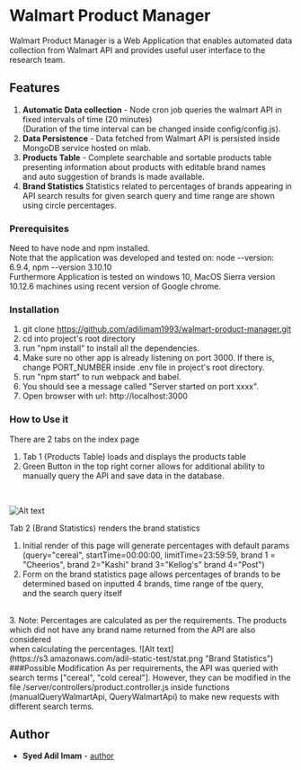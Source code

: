 # Walmart Product Manager
Walmart Product Manager is a Web Application that enables automated data collection from Walmart API and provides useful user interface to the research team.
## Features 
1. **Automatic Data collection** - Node cron job queries the walmart API in fixed intervals of time (20 minutes) <br>
   (Duration of the time interval can be changed inside config/config.js).
2. **Data Persistence** - Data fetched from Walmart API is persisted inside MongoDB service hosted on mlab.
3. **Products Table** - Complete searchable and sortable products table presenting information about products with editable brand names <br>
    and auto suggestion of brands is made available.
4. **Brand Statistics** Statistics related to percentages of brands appearing in API search results for given search query and time range are shown <br>
    using circle percentages.
### Prerequisites
Need to have node and npm installed. <br>
Note that the application was developed and tested on: node --version: 6.9.4, npm --version 3.10.10 <br>
Furthermore Application is tested on windows 10, MacOS Sierra version 10.12.6 machines using recent version of Google chrome.
### Installation
1. git clone https://github.com/adilimam1993/walmart-product-manager.git
2. cd into project's root directory 
2. run "npm install" to install all the dependencies.
3. Make sure no other app is already listening on port 3000. If there is, change PORT_NUMBER inside .env file in project's root directory.
3. run "npm start" to run webpack and babel.
4. You should see a message called "Server started on port xxxx". 
5. Open browser with url: http://localhost:3000
### How to Use it
There are 2 tabs on the index page <br>
1. Tab 1 (Products Table) loads and displays the products table 
2. Green Button in the top right corner allows for additional ability to manually query the API and save data in the database. 
<br>

![Alt text](https://s3.amazonaws.com/adil-static-test/products.png "Products Table")

Tab 2 (Brand Statistics) renders the brand statistics <br>
1. Initial render of this page will generate percentages with default params<br>
(query="cereal", startTime=00:00:00, limitTime=23:59:59, brand 1 = "Cheerios", brand 2="Kashi" brand 3="Kellog's" brand 4="Post")
2. Form on the brand statistics page allows percentages of brands to be determined based on inputted 4 brands, time range of tbe query,<br>
 and the search query itself
  <br>
3. Note: Percentages are calculated as per the requirements. The products which did not have any brand name returned from the API are also considered <br>
  when calculating the percentages.
![Alt text](https://s3.amazonaws.com/adil-static-test/stat.png "Brand Statistics")
<br>
###Possible Modification 
As per requirements, the API was queried with search terms ["cereal", "cold cereal"]. However, they can be modified in the <br>
file /server/controllers/product.controller.js inside functions (manualQueryWalmartApi, QueryWalmartApi) to make new requests with <br>
different search terms.

## Author
* **Syed Adil Imam** - [author](http://syedadilimam.com/)




